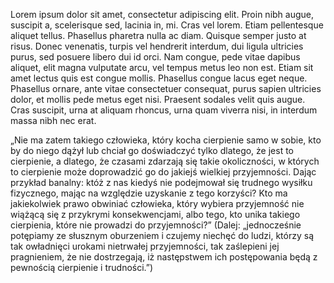 Lorem ipsum dolor sit amet, consectetur adipiscing elit. Proin nibh augue, suscipit a, scelerisque sed, lacinia in, mi. Cras vel lorem. Etiam pellentesque aliquet tellus. Phasellus pharetra nulla ac diam. Quisque semper justo at risus. Donec venenatis, turpis vel hendrerit interdum, dui ligula ultricies purus, sed posuere libero dui id orci. Nam congue, pede vitae dapibus aliquet, elit magna vulputate arcu, vel tempus metus leo non est. Etiam sit amet lectus quis est congue mollis. Phasellus congue lacus eget neque. Phasellus ornare, ante vitae consectetuer consequat, purus sapien ultricies dolor, et mollis pede metus eget nisi. Praesent sodales velit quis augue. Cras suscipit, urna at aliquam rhoncus, urna quam viverra nisi, in interdum massa nibh nec erat.


„Nie ma zatem takiego człowieka, który kocha cierpienie samo w sobie, kto by do niego dążył lub chciał go doświadczyć tylko dlatego, że jest to cierpienie, a dlatego, że czasami zdarzają się takie okoliczności, w których to cierpienie może doprowadzić go do jakiejś wielkiej przyjemności. Dając przykład banalny: któż z nas kiedyś nie podejmował się trudnego wysiłku fizycznego, mając na względzie uzyskanie z tego korzyści? Kto ma jakiekolwiek prawo obwiniać człowieka, który wybiera przyjemność nie wiążącą się z przykrymi konsekwencjami, albo tego, kto unika takiego cierpienia, które nie prowadzi do przyjemności?” (Dalej: „jednocześnie potępiamy ze słusznym oburzeniem i czujemy niechęć do ludzi, którzy są tak owładnięci urokami nietrwałej przyjemności, tak zaślepieni jej pragnieniem, że nie dostrzegają, iż następstwem ich postępowania będą z pewnością cierpienie i trudności.”)
